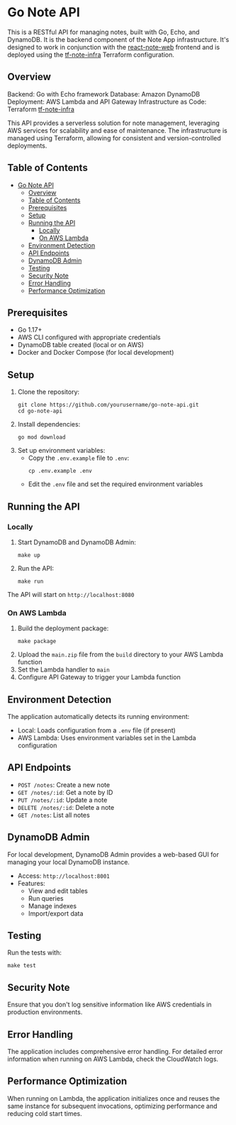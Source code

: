 # Go Note API

This is a RESTful API for managing notes, built with Go, Echo, and DynamoDB. It is the backend component of the Note App infrastructure. It's designed to work in conjunction with the [react-note-web](https://github.com/1206yaya/react-note-web) frontend and is deployed using the [tf-note-infra](https://github.com/1206yaya/tf-note-infra) Terraform configuration.

## Overview

Backend: Go with Echo framework
Database: Amazon DynamoDB
Deployment: AWS Lambda and API Gateway
Infrastructure as Code: Terraform [tf-note-infra](https://github.com/1206yaya/tf-note-infra)

This API provides a serverless solution for note management, leveraging AWS services for scalability and ease of maintenance. The infrastructure is managed using Terraform, allowing for consistent and version-controlled deployments.

## Table of Contents

- [Go Note API](#go-note-api)
  - [Overview](#overview)
  - [Table of Contents](#table-of-contents)
  - [Prerequisites](#prerequisites)
  - [Setup](#setup)
  - [Running the API](#running-the-api)
    - [Locally](#locally)
    - [On AWS Lambda](#on-aws-lambda)
  - [Environment Detection](#environment-detection)
  - [API Endpoints](#api-endpoints)
  - [DynamoDB Admin](#dynamodb-admin)
  - [Testing](#testing)
  - [Security Note](#security-note)
  - [Error Handling](#error-handling)
  - [Performance Optimization](#performance-optimization)

## Prerequisites

- Go 1.17+
- AWS CLI configured with appropriate credentials
- DynamoDB table created (local or on AWS)
- Docker and Docker Compose (for local development)

## Setup

1. Clone the repository:
   ```
   git clone https://github.com/yourusername/go-note-api.git
   cd go-note-api
   ```
2. Install dependencies:
   ```
   go mod download
   ```
3. Set up environment variables:
   - Copy the `.env.example` file to `.env`:
     ```
     cp .env.example .env
     ```
   - Edit the `.env` file and set the required environment variables

## Running the API

### Locally

1. Start DynamoDB and DynamoDB Admin:
   ```
   make up
   ```
2. Run the API:
   ```
   make run
   ```

The API will start on `http://localhost:8080`

### On AWS Lambda

1. Build the deployment package:
   ```
   make package
   ```
2. Upload the `main.zip` file from the `build` directory to your AWS Lambda function
3. Set the Lambda handler to `main`
4. Configure API Gateway to trigger your Lambda function

## Environment Detection

The application automatically detects its running environment:

- Local: Loads configuration from a `.env` file (if present)
- AWS Lambda: Uses environment variables set in the Lambda configuration

## API Endpoints

- `POST /notes`: Create a new note
- `GET /notes/:id`: Get a note by ID
- `PUT /notes/:id`: Update a note
- `DELETE /notes/:id`: Delete a note
- `GET /notes`: List all notes

## DynamoDB Admin

For local development, DynamoDB Admin provides a web-based GUI for managing your local DynamoDB instance.

- Access: `http://localhost:8001`
- Features:
  - View and edit tables
  - Run queries
  - Manage indexes
  - Import/export data

## Testing

Run the tests with:

```
make test
```

## Security Note

Ensure that you don't log sensitive information like AWS credentials in production environments.

## Error Handling

The application includes comprehensive error handling. For detailed error information when running on AWS Lambda, check the CloudWatch logs.

## Performance Optimization

When running on Lambda, the application initializes once and reuses the same instance for subsequent invocations, optimizing performance and reducing cold start times.
